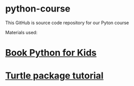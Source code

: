 # python-course

This GitHub is source code repository for our Pyton course


Materials used:
# [Book Python for Kids](https://www.amazon.com/Python-Kids-Playful-Introduction-Programming/dp/1593274076)
# [Turtle package tutorial](https://realpython.com/beginners-guide-python-turtle/)
